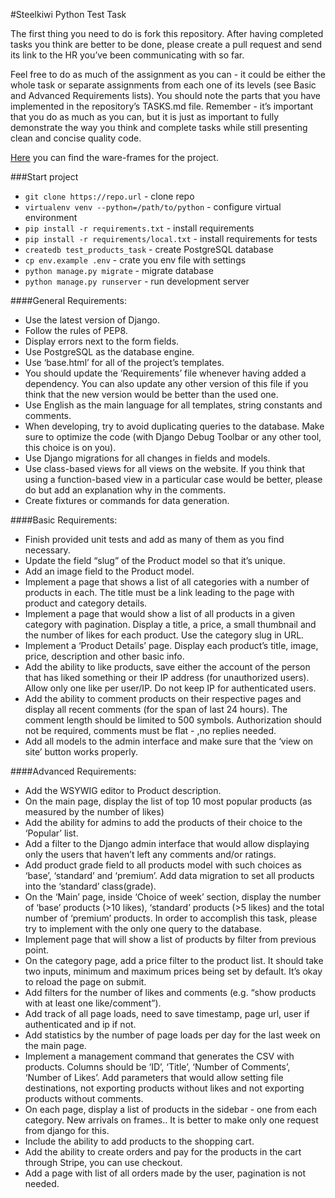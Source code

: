 #Steelkiwi Python Test Task


The first thing you need to do is fork this repository. After having completed tasks you think are better to be done, please create a pull request and send its link to the HR you’ve been communicating with so far.

Feel free to do as much of the assignment as you can - it could be either the whole task or separate assignments from each one of its levels (see Basic and Advanced Requirements lists). You should note the parts that you have implemented in the repository’s TASKS.md file. Remember - it’s important that you do as much as you can, but it is just as important to fully demonstrate the way you think and complete tasks while still presenting clean and concise quality code.

[Here](http://zaxwai.axshare.com/#g=1&p=main_page) you can find the ware-frames for the project.


###Start project
* `git clone https://repo.url` - clone repo
* `virtualenv venv --python=/path/to/python` - configure virtual environment
* `pip install -r requirements.txt` - install requirements
* `pip install -r requirements/local.txt` - install requirements for tests
* `createdb test_products_task` - create PostgreSQL database
* `cp env.example .env` - crate you env file with settings
* `python manage.py migrate` - migrate database
* `python manage.py runserver` - run development server


####General Requirements:
* Use the latest version of Django.
* Follow the rules of PEP8.
* Display errors next to the form fields.
* Use PostgreSQL as the database engine.
* Use ‘base.html’ for all of the project’s templates.
* You should update the ‘Requirements’ file whenever having added a dependency. You can also update any other version of this file if you think that the new version would be better than the used one. 
* Use English as the main language for all templates, string constants and comments. 
* When developing, try to avoid duplicating queries to the database. Make sure to optimize the code (with Django Debug Toolbar or any other tool, this choice is on you). 
* Use Django migrations for all changes in fields and models. 
* Use class-based views for all views on the website. If you think that using a function-based view in a particular case would be better, please do but add an explanation why in the comments. 
* Create fixtures or commands for data generation.

####Basic Requirements:
* Finish provided unit tests and add as many of them as you find necessary. 
* Update the field “slug” of the Product model so that it’s unique. 
* Add an image field to the Product model.
* Implement a page that shows a list of all categories with a number of products in each. The title must be a link leading to the page with product and category details. 
* Implement a page that would show a list of all products in a given category with pagination. Display a title, a price, a small thumbnail and the number of likes for each product. Use the category slug in URL. 
* Implement a ‘Product Details’ page. Display each product’s title, image, price, description and other basic info. 
* Add the ability to like products, save either the account of the person that has liked something or their IP address (for unauthorized users). Allow only one like per user/IP. Do not keep IP for authenticated users.
* Add the ability to comment products on their respective pages and display all recent comments (for the span of last 24 hours). The comment length should be limited to 500 symbols. Authorization should not be required, comments must be flat - ,no replies needed. 
* Add all models to the admin interface and make sure that the ‘view on site’ button works properly.

####Advanced Requirements:
* Add the WSYWIG editor to Product description. 
* On the main page, display the list of top 10 most popular products (as measured by the number of likes)
* Add the ability for admins to add the products of their choice to the ‘Popular’ list. 
* Add a filter to the Django admin interface that would allow displaying only the users that haven’t left any comments and/or ratings. 
* Add product grade field to all products model with such choices as ‘base’, ‘standard’ and ‘premium’. Add data migration to set all products into the ‘standard’ class(grade).  
* On the ‘Main’ page, inside ‘Choice of week’ section, display the number of ‘base’ products (>10 likes), ‘standard’ products (>5 likes) and the total number of ‘premium’ products. In order to accomplish this task, please try to implement with the only one query to the database. 
* Implement page that will show a list of products by filter from previous point.
* On the category page, add a price filter to the product list. It should take two inputs, minimum and maximum prices being set by default. It’s okay to reload the page on submit. 
* Add filters for the number of likes and comments (e.g. “show products with at least one like/comment”).
* Add track of all page loads, need to save timestamp, page url,  user if authenticated and ip if not.
* Add statistics by the number of page loads per day for the last week on the main page. 
* Implement a management command that generates the CSV with products. Columns should be ‘ID’, ‘Title’, ‘Number of Comments’, ‘Number of Likes’. Add parameters that would allow setting file destinations, not exporting products without likes and not exporting products without comments. 
* On each page, display a list of products in the sidebar - one from each category. New arrivals on frames.. It is better to make only one request from django for this.
* Include the ability to add products to the shopping cart. 
* Add the ability to create orders and pay for the products in the cart through Stripe, you can use checkout. 
* Add a page with list of all orders made by the user, pagination is not needed.

